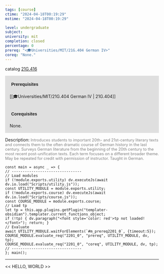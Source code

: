 ```yaml
---
tags: [course]
ctime: "2024-04-18T00:19:29"
mstime: "2024-04-18T00:19:29"

level: undergraduate
subject: 
university: mit
completion: closed
percentage: 0
prereq: "<🎓Universities/MIT/21G.404 German IV>"
coreq: "None."
---
```


catalog [21G.416](http://student.mit.edu/catalog/m21Ge.html#21G.416)

<span style="display: block; padding: 15px; background-color: rgb(100, 100, 100, 0.2);"><font id="m_prereq2201_0" style="display: block; font-family: Arial, sans-serif; font-weight: bold; padding: 5px">Prerequisites</font><br><span id="prereq2201_0">[[🎓Universities/MIT/21G.404 German IV | 21G.404]]</span></span>
<span style="display: block; padding: 15px; background-color: rgb(100, 100, 100, 0.2);"><font id="m_coreq2201_0" style="display: block; font-family: Arial, sans-serif; font-weight: bold; padding: 5px">Corequisites</font><br><span id="coreq2201_0">None.</span></span>

<font style="">Description:</font>
<font style="color: grey; font-size: 0.8rem;">Introduces students to important 20th- and 21st-century literary texts and connects them to the often dramatic course of German history in the last century. Surveys German literature from the beginning of the 20th century to the most recent post-unification texts. Each term focuses on a different broader theme. May be repeated for credit with permission of instructor. Taught in German.</font>

```dataviewjs
const main = async _ => {
// --------------------------------
// Load modules
if (!module.exports.utility) dv.executeJs(await dv.io.load("Scripts/utility.js"));
const UTILITY_MODULE = module.exports.utility;
if (!module.exports.course) dv.executeJs(await dv.io.load("Scripts/course.js"));
const COURSE_MODULE = module.exports.course;
// Load tp
let tp = this.app.plugins.getPlugin("templater-obsidian").templater.current_functions_object;
if (!tp) { dv.paragraph("<font style='color: red'>tp not loaded!</font>"); return; }
// Evaluate
await UTILITY_MODULE.waitForElements(`#m_prereq2201_0`, {timeout:5});
COURSE_MODULE.evaluate_req("2201_0", "prereq", UTILITY_MODULE, dv, tp);
COURSE_MODULE.evaluate_req("2201_0", "coreq", UTILITY_MODULE, dv, tp);
// --------------------------------
}; main();
```

---

<< HELLO, WORLD >>
